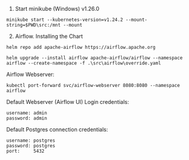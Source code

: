 1. Start minikube (Windows) v1.26.0

```
minikube start --kubernetes-version=v1.24.2 --mount-string=$PWD\src:/mnt --mount
```

2. Airflow. Installing the Chart 

```
helm repo add apache-airflow https://airflow.apache.org

helm upgrade --install airflow apache-airflow/airflow --namespace airflow --create-namespace -f .\src\airflow\override.yaml
```

Airflow Webserver:

```
kubectl port-forward svc/airflow-webserver 8080:8080 --namespace airflow
```

Default Webserver (Airflow UI) Login credentials:

    username: admin
    password: admin

Default Postgres connection credentials:

    username: postgres
    password: postgres
    port:     5432